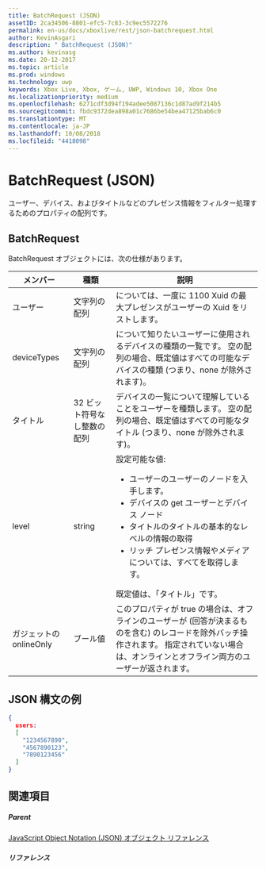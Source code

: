 ```yaml
---
title: BatchRequest (JSON)
assetID: 2ca34506-8801-efc5-7c83-3c9ec5572276
permalink: en-us/docs/xboxlive/rest/json-batchrequest.html
author: KevinAsgari
description: " BatchRequest (JSON)"
ms.author: kevinasg
ms.date: 20-12-2017
ms.topic: article
ms.prod: windows
ms.technology: uwp
keywords: Xbox Live, Xbox, ゲーム, UWP, Windows 10, Xbox One
ms.localizationpriority: medium
ms.openlocfilehash: 6271cdf3d94f194adee5087136c1d87ad9f214b5
ms.sourcegitcommit: fbdc9372dea898a01c7686be54bea47125bab6c0
ms.translationtype: MT
ms.contentlocale: ja-JP
ms.lasthandoff: 10/08/2018
ms.locfileid: "4418098"
---
```

# <a name="batchrequest-json"></a>BatchRequest (JSON)
ユーザー、デバイス、およびタイトルなどのプレゼンス情報をフィルター処理するためのプロパティの配列です。
<a id="ID4EN"></a>


## <a name="batchrequest"></a>BatchRequest

BatchRequest オブジェクトには、次の仕様があります。

| メンバー| 種類| 説明|
| --- | --- | --- |
| ユーザー| 文字列の配列| については、一度に 1100 Xuid の最大プレゼンスがユーザーの Xuid をリストします。|
| deviceTypes| 文字列の配列| について知りたいユーザーに使用されるデバイスの種類の一覧です。 空の配列の場合、既定値はすべての可能なデバイスの種類 (つまり、none が除外されます)。|
| タイトル| 32 ビット符号なし整数の配列| デバイスの一覧について理解していることをユーザーを種類します。 空の配列の場合、既定値はすべての可能なタイトル (つまり、none が除外されます)。|
| level| string| 設定可能な値: <ul><li>ユーザーのユーザーのノードを入手します。</li><li>デバイスの get ユーザーとデバイス ノード</li><li>タイトルのタイトルの基本的なレベルの情報の取得</li><li>リッチ プレゼンス情報やメディアについては、すべてを取得します。</li></ul>既定値は、「タイトル」です。| 
| ガジェットの onlineOnly| ブール値| このプロパティが true の場合は、オフラインのユーザーが (回答が決まるものを含む) のレコードを除外バッチ操作されます。 指定されていない場合は、オンラインとオフライン両方のユーザーが返されます。|

<a id="ID4EAD"></a>


## <a name="sample-json-syntax"></a>JSON 構文の例


```json
{
  users:
  [
    "1234567890",
    "4567890123",
    "7890123456"
  ]
}


```


<a id="ID4EJD"></a>


## <a name="see-also"></a>関連項目

<a id="ID4ELD"></a>


##### <a name="parent"></a>Parent

[JavaScript Object Notation (JSON) オブジェクト リファレンス](atoc-xboxlivews-reference-json.md)


<a id="ID4EXD"></a>


##### <a name="reference"></a>リファレンス   
